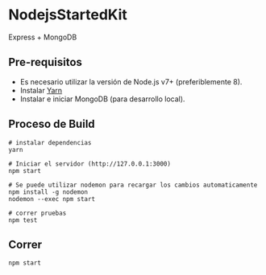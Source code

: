 # NodejsStartedKit
Express + MongoDB

## Pre-requisitos

- Es necesario utilizar la versión de Node.js v7+ (preferiblemente 8).
- Instalar [Yarn](https://yarnpkg.com/lang/en/docs/install/)
- Instalar e iniciar MongoDB (para desarrollo local).

## Proceso de Build

```
# instalar dependencias
yarn

# Iniciar el servidor (http://127.0.0.1:3000)
npm start

# Se puede utilizar nodemon para recargar los cambios automaticamente
npm install -g nodemon
nodemon --exec npm start

# correr pruebas
npm test
```

## Correr

`npm start`
